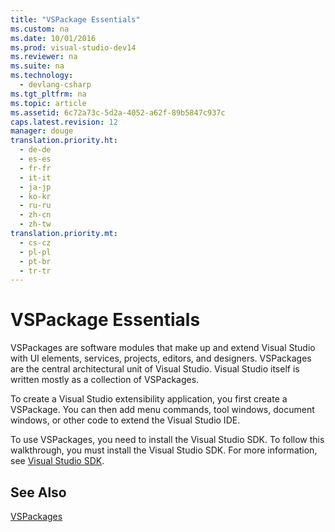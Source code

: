 ```yaml
---
title: "VSPackage Essentials"
ms.custom: na
ms.date: 10/01/2016
ms.prod: visual-studio-dev14
ms.reviewer: na
ms.suite: na
ms.technology: 
  - devlang-csharp
ms.tgt_pltfrm: na
ms.topic: article
ms.assetid: 6c72a73c-5d2a-4052-a62f-89b5847c937c
caps.latest.revision: 12
manager: douge
translation.priority.ht: 
  - de-de
  - es-es
  - fr-fr
  - it-it
  - ja-jp
  - ko-kr
  - ru-ru
  - zh-cn
  - zh-tw
translation.priority.mt: 
  - cs-cz
  - pl-pl
  - pt-br
  - tr-tr
---
```

# VSPackage Essentials
VSPackages are software modules that make up and extend Visual Studio with UI elements, services, projects, editors, and designers. VSPackages are the central architectural unit of Visual Studio. Visual Studio itself is written mostly as a collection of VSPackages.  
  
 To create a Visual Studio extensibility application, you first create a VSPackage. You can then add menu commands, tool windows, document windows, or other code to extend the Visual Studio IDE.  
  
 To use VSPackages, you need to install the Visual Studio SDK. To follow this walkthrough, you must install the Visual Studio SDK. For more information, see [Visual Studio SDK](../Topic/Visual%20Studio%20SDK.md).  
  
## See Also  
 [VSPackages](../Topic/VSPackages.md)